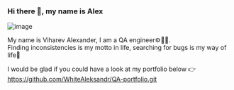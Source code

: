 ### Hi there 👋, my name is Alex
![image](https://user-images.githubusercontent.com/126310621/223354564-8e15839a-4036-4589-9d4d-919551278353.png)

My name is Viharev Alexander, I am a QA engineer⚙🧑‍💻.<br>
Finding inconsistencies is my motto in life, searching for bugs is my way of life🤍

I would be glad if you could have a look at my portfolio below 👉
https://github.com/WhiteAleksandr/QA-portfolio.git


<!--
**WhiteAleksandr/WhiteAleksandr** is a ✨ _special_ ✨ repository because its `README.md` (this file) appears on your GitHub profile.

Here are some ideas to get you started:

- 🔭 I’m currently working on ...
- 🌱 I’m currently learning ...
- 👯 I’m looking to collaborate on ...
- 🤔 I’m looking for help with ...
- 💬 Ask me about ...
- 📫 How to reach me: ...
- 😄 Pronouns: ...
- ⚡ Fun fact: ...
-->
